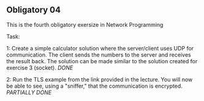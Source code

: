 ## Obligatory 04

This is the fourth obligatory exersize in Network Programming

Task: 

1: Create a simple calculator solution where the server/client uses UDP for communication. 
The client sends the numbers to the server and receives the result back. 
The solution can be made similar to the solution created for exercise 3 (socket). *DONE*

2: Run the TLS example from the link provided in the lecture. 
You will now be able to see, using a "sniffer," that the communication is encrypted. *PARTIALLY DONE*
